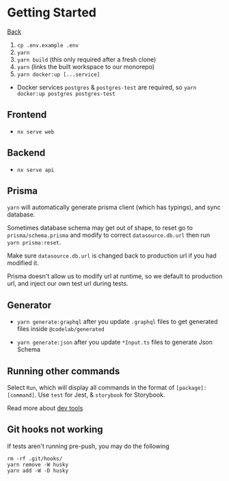 # Getting Started

[Back](../../README.md)

1. `cp .env.example .env`
2. `yarn`
3. `yarn build` (this only required after a fresh clone)
4. `yarn` (links the built workspace to our monorepo)
5. `yarn docker:up [...service]`

- Docker services `postgres` & `postgres-test` are required, so `yarn docker:up postgres postgres-test`

## Frontend

- `nx serve web`

## Backend

- `nx serve api`

## Prisma

`yarn` will automatically generate prisma client (which has typings), and sync database.

Sometimes database schema may get out of shape, to reset go to `prisma/schema.prisma` and modify to correct `datasource.db.url` then run `yarn prisma:reset`.

Make sure `datasource.db.url` is changed back to production url if you had modified it.

Prisma doesn't allow us to modify url at runtime, so we default to production url, and inject our own test url during tests.

## Generator

- `yarn generate:graphql` after you update `.graphql` files to get generated files inside `@codelab/generated`

- `yarn generate:json` after you update `*Input.ts` files to generate Json Schema

## Running other commands

Select `Run`, which will display all commands in the format of `[package]:[command]`. Use `test` for Jest, & `storybook` for Storybook.

Read more about [dev tools](5-devtools.md)

## Git hooks not working

If tests aren't running pre-push, you may do the following

```
rm -rf .git/hooks/
yarn remove -W husky
yarn add -W -D husky
```
